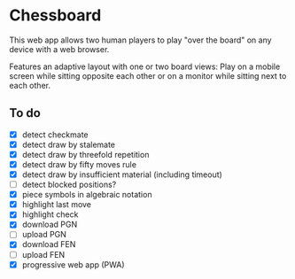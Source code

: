 Chessboard
==========

This web app allows two human players to play "over the board" on any device
with a web browser.

Features an adaptive layout with one or two board views:
Play on a mobile screen while sitting opposite each other
or on a monitor while sitting next to each other.

To do
-----

* [x] detect checkmate
* [x] detect draw by stalemate
* [x] detect draw by threefold repetition
* [x] detect draw by fifty moves rule
* [x] detect draw by insufficient material (including timeout)
* [ ] detect blocked positions?
* [x] piece symbols in algebraic notation
* [x] highlight last move
* [x] highlight check
* [x] download PGN
* [ ] upload PGN
* [x] download FEN
* [ ] upload FEN
* [x] progressive web app (PWA)
